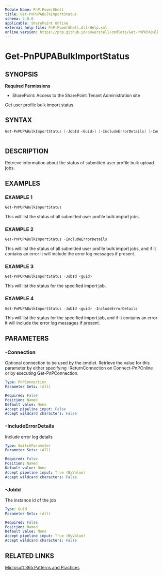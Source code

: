 ```yaml
---
Module Name: PnP.PowerShell
title: Get-PnPUPABulkImportStatus
schema: 2.0.0
applicable: SharePoint Online
external help file: PnP.PowerShell.dll-Help.xml
online version: https://pnp.github.io/powershell/cmdlets/Get-PnPUPABulkImportStatus.html
---
```

 
# Get-PnPUPABulkImportStatus

## SYNOPSIS

**Required Permissions**

* SharePoint: Access to the SharePoint Tenant Administration site

Get user profile bulk import status.

## SYNTAX

```powershell
Get-PnPUPABulkImportStatus [-JobId <Guid>] [-IncludeErrorDetails] [-Connection <PnPConnection>]
 
```

## DESCRIPTION
Retrieve information about the status of submitted user profile bulk upload jobs.

## EXAMPLES

### EXAMPLE 1
```powershell
Get-PnPUPABulkImportStatus
```

This will list the status of all submitted user profile bulk import jobs.

### EXAMPLE 2
```powershell
Get-PnPUPABulkImportStatus -IncludeErrorDetails
```

This will list the status of all submitted user profile bulk import jobs, and if it contains an error it will include the error log messages if present.

### EXAMPLE 3
```powershell
Get-PnPUPABulkImportStatus -JobId <guid>
```

This will list the status for the specified import job.

### EXAMPLE 4
```powershell
Get-PnPUPABulkImportStatus -JobId <guid> -IncludeErrorDetails
```

This will list the status for the specified import job, and if it contains an error it will include the error log messages if present.

## PARAMETERS

### -Connection
Optional connection to be used by the cmdlet. Retrieve the value for this parameter by either specifying -ReturnConnection on Connect-PnPOnline or by executing Get-PnPConnection.

```yaml
Type: PnPConnection
Parameter Sets: (All)

Required: False
Position: Named
Default value: None
Accept pipeline input: False
Accept wildcard characters: False
```

### -IncludeErrorDetails
Include error log details

```yaml
Type: SwitchParameter
Parameter Sets: (All)

Required: False
Position: Named
Default value: None
Accept pipeline input: True (ByValue)
Accept wildcard characters: False
```

### -JobId
The instance id of the job

```yaml
Type: Guid
Parameter Sets: (All)

Required: False
Position: Named
Default value: None
Accept pipeline input: True (ByValue)
Accept wildcard characters: False
```

## RELATED LINKS

[Microsoft 365 Patterns and Practices](https://aka.ms/m365pnp)


